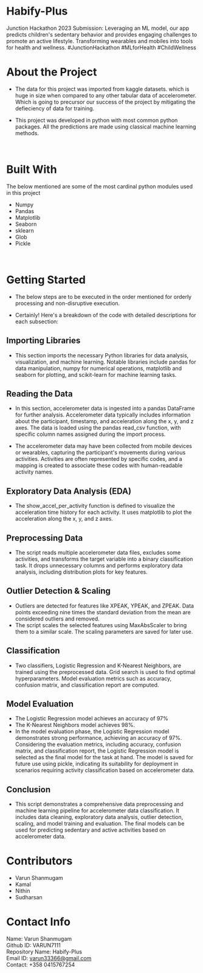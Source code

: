 # Habify-Plus
Junction Hackathon 2023 Submission: Leveraging an ML model, our app predicts children's sedentary behavior and provides engaging challenges to promote an active lifestyle. Transforming wearables and mobiles into tools for health and wellness. #JunctionHackathon #MLforHealth #ChildWellness

# About the Project

- The data for this project was imported from kaggle datasets. which is huge in size when compared to any other tabular data of accelerometer. Which is going to precursor our success of the project by mitigating the defieciency of data for training.

- This project was developed in python with most common python packages. All the predictions are made using classical machine learning methods.


<br/>

# Built With

The below mentioned are some of the most cardinal python modules used in this project

- Numpy 
- Pandas
- Matplotlib
- Seaborn
- sklearn
- Glob
- Pickle

<br/>

# Getting Started

- The below steps are to be executed in the order mentioned for orderly processing and non-disruptive execution.

- Certainly! Here's a breakdown of the code with detailed descriptions for each subsection:

## Importing Libraries
- This section imports the necessary Python libraries for data analysis, visualization, and machine learning. Notable libraries include pandas for data manipulation, numpy for numerical operations, matplotlib and seaborn for plotting, and scikit-learn for machine learning tasks.

## Reading the Data
- In this section, accelerometer data is ingested into a pandas DataFrame for further analysis. Accelerometer data typically includes information about the participant, timestamp, and acceleration along the x, y, and z axes. The data is loaded using the pandas read_csv function, with specific column names assigned during the import process.

- The accelerometer data may have been collected from mobile devices or wearables, capturing the participant's movements during various activities. Activities are often represented by specific codes, and a mapping is created to associate these codes with human-readable activity names.

## Exploratory Data Analysis (EDA)
- The show_accel_per_activity function is defined to visualize the acceleration time history for each activity. It uses matplotlib to plot the acceleration along the x, y, and z axes.

## Preprocessing Data
- The script reads multiple accelerometer data files, excludes some activities, and transforms the target variable into a binary classification task. It drops unnecessary columns and performs exploratory data analysis, including distribution plots for key features.

## Outlier Detection & Scaling
- Outliers are detected for features like XPEAK, YPEAK, and ZPEAK. Data points exceeding nine times the standard deviation from the mean are considered outliers and removed. 
- The script scales the selected features using MaxAbsScaler to bring them to a similar scale. The scaling parameters are saved for later use.

## Classification
- Two classifiers, Logistic Regression and K-Nearest Neighbors, are trained using the preprocessed data. Grid search is used to find optimal hyperparameters. Model evaluation metrics such as accuracy, confusion matrix, and classification report are computed.

## Model Evaluation
- The Logistic Regression model achieves an accuracy of 97%
- The K-Nearest Neighbors model achieves 98%.
- In the model evaluation phase, the Logistic Regression model demonstrates strong performance, achieving an accuracy of 97%. Considering the evaluation metrics, including accuracy, confusion matrix, and classification report, the Logistic Regression model is selected as the final model for the task at hand. The model is saved for future use using pickle, indicating its suitability for deployment in scenarios requiring activity classification based on accelerometer data.

## Conclusion
- This script demonstrates a comprehensive data preprocessing and machine learning pipeline for accelerometer data classification. It includes data cleaning, exploratory data analysis, outlier detection, scaling, and model training and evaluation. The final models can be used for predicting sedentary and active activities based on accelerometer data.

# Contributors
   
- Varun Shanmugam
- Kamal
- Nithin
- Sudharsan


 # Contact Info

Name: Varun Shanmugam\
Github ID: VARUN7111\
Repository Name: Habify-Plus\
Email ID: varun33366@gmail.com\
Contact: +358 0415767254
